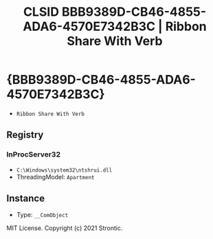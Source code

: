 ﻿---
title: "CLSID BBB9389D-CB46-4855-ADA6-4570E7342B3C | Ribbon Share With Verb"
excerpt: What is COM-Object CLSID BBB9389D-CB46-4855-ADA6-4570E7342B3C?
---

# {BBB9389D-CB46-4855-ADA6-4570E7342B3C}

* `Ribbon Share With Verb`

## Registry


### InProcServer32

* `C:\Windows\system32\ntshrui.dll`
* ThreadingModel: `Apartment`

## Instance

* Type: `__ComObject`

MIT License. Copyright (c) 2021 Strontic.


